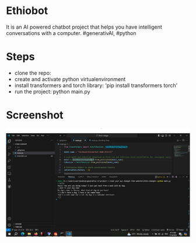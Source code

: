 # Ethiobot
It is an AI powered chatbot project that helps you have intelligent conversations with a computer. #generativAI, #python

# Steps

- clone the repo:
- create and activate python virtualenvironment
- install transformers and torch library: 'pip install transformers torch'
-  run the project: python main.py

  # Screenshot
![Screenshot](image/screenshot.png)
